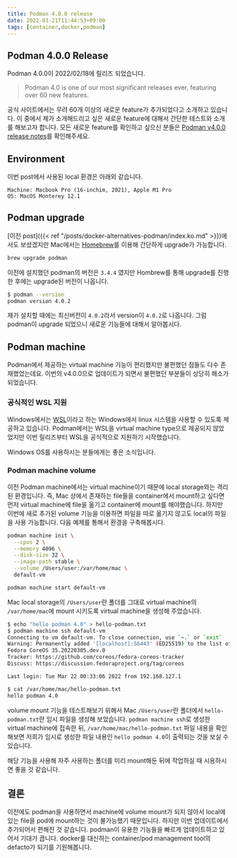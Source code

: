 ```yaml
---
title: Podman 4.0.0 release
date: 2022-03-21T11:44:53+09:00
tags: [container,docker,podman]
---
```


## Podman 4.0.0 Release

Podman 4.0.0이 2022/02/18에 릴리즈 되었습니다.

> Podman 4.0 is one of our most significant releases ever, featuring over 60 new features.

공식 사이트에서는 무려 60개 이상의 새로운 feature가 추가되었다고 소개하고 있습니다.
이 중에서 제가 소개해드리고 싶은 새로운 feature에 대해서 간단한 테스트와 소개를 해보고자 합니다.
모든 새로운 feature를 확인하고 싶으신 분들은 [Podman v4.0.0 release notes](https://github.com/containers/podman/releases/tag/v4.0.0)를 확인해주세요.

## Environment

이번 post에서 사용된 local 환경은 아래외 같습니다.
```text
Machine: Macbook Pro (16-inchim, 2021), Apple M1 Pro
OS: MacOS Monterey 12.1
```

## Podman upgrade

[이전 post]({{< ref "/posts/docker-alternatives-podman/index.ko.md" >}})에서도 보셨겠지만 Mac에서는 [Homebrew](https://brew.sh/index_ko)를 이용해 간단하게 upgrade가 가능합니다.

```sh
brew upgrade podman
```

이전에 설치했던 podman의 버전은 `3.4.4` 였지만 Hombrew를 통해 upgrade를 진행한 후에는 upgrade된 버전이 나옵니다.

```sh
$ podman --version
podman version 4.0.2
```

제가 설치할 때에는 최신버전이 `4.0.2`라서 version이 `4.0.2`로 나옵니다.
그럼 podman이 upgrade 되었으니 새로운 기능들에 대해서 알아봅시다.

## Podman machine

Podman에서 제공하는 virtual machine 기능이 편리했지만 불편했던 점들도 다수 존재했었는데요.
이번의 v4.0.0으로 업데이트가 되면서 불편했던 부분들이 상당히 해소가 되었습니다.

### 공식적인 WSL 지원

Windows에서는 [WSL](https://docs.microsoft.com/ko-kr/windows/wsl/)이라고 하는 Windows에서 linux 시스템을 사용할 수 있도록 제공하고 있습니다.
Podman에서는 WSL을 virtual machine type으로 제공되지 않았었지만 이번 릴리즈부터 WSL을 공식적으로 지원하기 시작했습니다.

Windows OS를 사용하시는 분들에게는 좋은 소식입니다.

### Podman machine volume

이전 Podman machine에서는 virtual machine이기 때문에 local storage와는 격리된 환경입니다.
즉, Mac 상에서 존재하는 file들을 container에서 mount하고 싶다면 먼저 virtual machine에 file을 옮기고 container에 mount를 해야했습니다.
하지만 이번에 새로 추가된 volume 기능을 이용하면 파일을 따로 옮기지 않고도 local의 파일을 사용 가능합니다.
다음 예제를 통해서 환경을 구축해봅시다.

```sh
podman machine init \
  --cpus 2 \
  --memory 4096 \
  --disk-size 32 \
  --image-path stable \
  --volume /Users/user:/var/home/mac \
  default-vm

podman machine start default-vm
```

Mac local storage의 `/Users/user`란 폴더를 그대로 virtual machine의  `/var/home/mac`에 mount 시키도록 virtual machine을 생성해 주었습니다.

```sh
$ echo "hello podman 4.0" > hello-podman.txt
$ podman machine ssh default-vm
Connecting to vm default-vm. To close connection, use `~.` or `exit`
Warning: Permanently added '[localhost]:56443' (ED25519) to the list of known hosts.
Fedora CoreOS 35.20220305.dev.0
Tracker: https://github.com/coreos/fedora-coreos-tracker
Discuss: https://discussion.fedoraproject.org/tag/coreos

Last login: Tue Mar 22 00:33:06 2022 from 192.168.127.1

$ cat /var/home/mac/hello-podman.txt
hello podman 4.0
```

volume mount 기능을 테스트해보기 위해서 Mac `/Users/user`란 폴더에서 `hello-podman.txt`란 임시 파일을 생성해 보았습니다.
`podman machine ssh`로 생성한 virtual machine에 접속한 뒤, `/var/home/mac/hello-podman.txt` 파일 내용을 확인해보면 저희가 임시로 생성한 파일 내용인 `hello podman 4.0`이 출력되는 것을 보실 수 있습니다.

해당 기능을 사용해 자주 사용하는 폴더를 미리 mount해둔 뒤에 작업하실 때 시용하시면 좋을 것 같습니다.

## 결론

이전에도 podman을 사용하면서 machine에 volume mount가 되지 않아서 local에 있는 file을 pod에 mount하는 것이 불가능했기 때문입니다.
하지만 이번 업데이트에서 추가되어서 편해진 것 같습니다. podman이 유용한 기능들을 빠르게 업데이트하고 있어서 기대가 큽니다.
docker를 대신하는 container/pod management tool의 defacto가 되기를 기원해봅니다.
